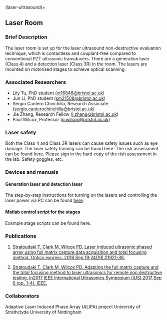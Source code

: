 (laser-ultrasound)=
## Laser Room

### Brief Description
<!--The BLU (Bristol Laser Ultrasound) Team tackles the challenges associated with remote non-destructive evaluation, where the transmission and the reception of ultrasonic signals are achieved using lasers. The non-contact, couplant-free nauture of laser ultrasound enables inspection in hazardous environment (high temperature, radioactive), and the flexibility of laser scanning allows the inspection of complex geometries. This is a collaborative project with University of Strathclyde.-->

The laser room is set up for the laser ultrasound non-destructive evaluation technique, which is contactless and couplant-free compared to conventional PZT ultrasonic transducers. There are a generation laser (Class 4) and a detection laser (Class 3R) in the room. The lasers are mounted on motorised stages to achieve optical scanning.

### Associated Researchers
- Lily Tu, PhD student (xt16846@bristol.ac.uk)
- Jun Li, PhD student (sm21508@bristol.ac.uk)
- Sergio Cantero Chinchilla, Research Associate (sergio.canterochinchilla@bristol.ac.uk)
- Jie Zhang, Research Fellow (j.zhang@bristol.ac.uk)
- Paul Wilcox, Professor (p.wilcox@bristol.ac.uk)

### Laser safety

Both the Class 4 and Class 3R lasers can cause safety issues such as eye damage. The laser safety training can be found here.
The risk assessment can be found [here](https://uob.sharepoint.com/:w:/r/teams/grp-UNDTGroup/Shared%20Documents/Risk%20Assessments/09RA%20laser%20ultrasound.docx?d=w565f2730f1bc46bba4e0d65b18df26db&csf=1&web=1&e=3OcIsV). Please sign in the hard copy of the rish assessment in the lab.
Safety goggles, etc.

### Devices and manuals

#### Generation laser and detection laser
The step-by-step instructions for turning on the lasers and controlling the laser power via PC can be found [here](https://uob.sharepoint.com/:b:/r/teams/grp-UNDTGroup/Shared%20Documents/Instruments/UserGuide_LaserUltrasonics_v2.pdf?csf=1&web=1&e=Kgmmvs).

#### Matlab control script for the stages
Example stage scripts can be found here.

### Publications
1. [Stratoudaki T, Clark M, Wilcox PD. Laser induced ultrasonic phased array using full matrix capture data acquisition and total focusing method. Optics express. 2016 Sep 19;24(19):21921-38.](https://opg.optica.org/oe/fulltext.cfm?uri=oe-24-19-21921&id=349992)

2. [Stratoudaki T, Clark M, Wilcox PD. Adapting the full matrix capture and the total focusing method to laser ultrasonics for remote non destructive testing. In2017 IEEE International Ultrasonics Symposium (IUS) 2017 Sep 6 (pp. 1-4). IEEE.](https://strathprints.strath.ac.uk/62440/1/Stratoudaki_etal_IUS_2017_total_focusing_method_to_laser_ultrasonics_for_remote_non_destructive_testing.pdf)

### Collaborators
Adaptive Laser Induced Phase Array (ALIPA) project
University of Strathclyde
University of Nottingham
